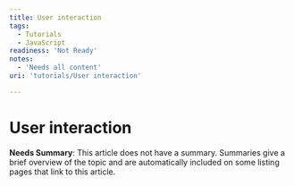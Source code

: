 ```yaml
---
title: User interaction
tags:
  - Tutorials
  - JavaScript
readiness: 'Not Ready'
notes:
  - 'Needs all content'
uri: 'tutorials/User interaction'

---
```

# User interaction

**Needs Summary**: This article does not have a summary. Summaries give a brief overview of the topic and are automatically included on some listing pages that link to this article.

